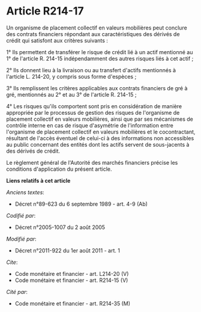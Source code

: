 # Article R214-17

Un organisme de placement collectif en valeurs mobilières peut conclure des contrats financiers répondant aux
caractéristiques des dérivés de crédit qui satisfont aux critères suivants : 

1° Ils permettent de transférer le risque de crédit lié à un actif mentionné au 1° de l'article R. 214-15 indépendamment des
autres risques liés à cet actif ; 

2° Ils donnent lieu à la livraison ou au transfert d'actifs mentionnés à l'article L. 214-20, y compris sous forme
d'espèces ; 

3° Ils remplissent les critères applicables aux contrats financiers de gré à gré, mentionnés au 2° et au 3° de l'article R.
214-15 ; 

4° Les risques qu'ils comportent sont pris en considération de manière appropriée par le processus de gestion des risques de
l'organisme de placement collectif en valeurs mobilières, ainsi que par ses mécanismes de contrôle interne en cas de risque
d'asymétrie de l'information entre l'organisme de placement collectif en valeurs mobilières et le cocontractant, résultant de
l'accès éventuel de celui-ci à des informations non accessibles au public concernant des entités dont les actifs servent de
sous-jacents à des dérivés de crédit. 

Le règlement général de l'Autorité des marchés financiers précise les conditions d'application du présent article.

**Liens relatifs à cet article**

_Anciens textes_:

  - Décret n°89-623 du 6 septembre 1989 - art. 4-9 (Ab)

_Codifié par_:

  - Décret n°2005-1007 du 2 août 2005

_Modifié par_:

  - Décret n°2011-922 du 1er août 2011 - art. 1

_Cite_:

  - Code monétaire et financier - art. L214-20 (V)
  - Code monétaire et financier - art. R214-15 (V)

_Cité par_:

  - Code monétaire et financier - art. R214-35 (M)
